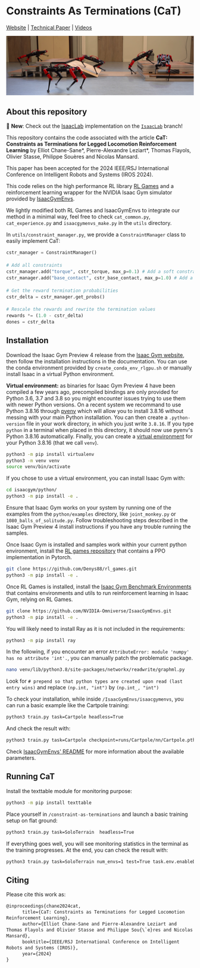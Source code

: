 # Constraints As Terminations (CaT)

[Website](https://constraints-as-terminations.github.io) | [Technical Paper](https://arxiv.org/abs/2403.18765) | [Videos](https://www.youtube.com/watch?v=crWoYTb8QvU)

![](assets/teaser.png)

## About this repository

🚀 **New**: Check out the [IsaacLab](https://isaac-sim.github.io/IsaacLab/main/index.html) implementation on the [<code>IsaacLab</code>](https://github.com/Gepetto/constraints-as-terminations/tree/IsaacLab) branch!

This repository contains the code associated with the article **CaT: Constraints as Terminations for Legged Locomotion Reinforcement Learning** by Elliot Chane-Sane\*, Pierre-Alexandre Leziart\*, Thomas Flayols, Olivier Stasse, Philippe Souères and Nicolas Mansard.

This paper has been accepted for the 2024 IEEE/RSJ International Conference on Intelligent Robots and Systems (IROS 2024).

This code relies on the high performance RL library [RL Games](https://github.com/Denys88/rl_games) and a reinforcement learning wrapper for the NVIDIA Isaac Gym simulator provided by [IsaacGymEnvs](https://github.com/NVIDIA-Omniverse/IsaacGymEnvs.git).

We lightly modified both RL Games and IsaacGymEnvs to integrate our method in a minimal way, feel free to check `cat_common.py`, `cat_experience.py` and `isaacgymenvs_make.py` in the `utils` directory.

In `utils/constraint_manager.py`, we provide a `ConstraintManager` class to easily implement CaT:
```python
cstr_manager = ConstraintManager()

# Add all constraints
cstr_manager.add("torque", cstr_torque, max_p=0.1) # Add a soft constraint
cstr_manager.add("base_contact", cstr_base_contact, max_p=1.0) # Add a hard constraint

# Get the reward termination probabilities
cstr_delta = cstr_manager.get_probs()

# Rescale the rewards and rewrite the termination values
rewards *= (1.0 - cstr_delta)
dones = cstr_delta
```

## Installation

Download the Isaac Gym Preview 4 release from the [Isaac Gym website](https://developer.nvidia.com/isaac-gym), then
follow the installation instructions in the documentation. You can use the conda environment provided by `create_conda_env_rlgpu.sh` 
or manually install Isaac in a virtual Python environment.

**Virtual environment:** as binaries for Isaac Gym Preview 4 have been compiled a few years ago, precompiled bindings are only provided for Python 3.6, 3.7 and 3.8 so you might encounter issues trying to use them with newer Python versions. On a recent system we recommand to use Python 3.8.16 through [pyenv](https://github.com/pyenv/pyenv) which will allow you to install 3.8.16 without messing with your main Python installation. You can then create a `.python-version` file in your work directory, in which you just write `3.8.16`. If you type `python` in a terminal when placed in this directory, it should now use pyenv's Python 3.8.16 automatically. Finally, you can create a [virtual environment](https://docs.python.org/3/library/venv.html) for your Python 3.8.16 (that we call `venv`).

```bash
python3 -m pip install virtualenv
python3 -m venv venv
source venv/bin/activate
```

If you chose to use a virtual environment, you can install Isaac Gym with:

```bash
cd isaacgym/python/
python3 -m pip install -e .
```

Ensure that Isaac Gym works on your system by running one of the examples from the `python/examples` 
directory, like `joint_monkey.py` or `1080_balls_of_solitude.py`. Follow troubleshooting steps described
in the Isaac Gym Preview 4 install instructions if you have any trouble running the samples.

Once Isaac Gym is installed and samples work within your current python environment, install the [RL games repository](https://github.com/Denys88/rl_games) that contains a PPO implementation in Pytorch.

```bash
git clone https://github.com/Denys88/rl_games.git
python3 -m pip install -e .
```

Once RL Games is installed, install the [Isaac Gym Benchmark Environments](https://github.com/NVIDIA-Omniverse/IsaacGymEnvs) that contains environments and utils to run reinforcement learning in Isaac Gym, relying on RL Games.

```bash
git clone https://github.com/NVIDIA-Omniverse/IsaacGymEnvs.git
python3 -m pip install -e .
```

You will likely need to install Ray as it is not included in the requirements:
```bash
python3 -m pip install ray
```

In the following, if you encounter an error `AttributeError: module 'numpy' has no attribute 'int'.`, you can manually patch the problematic package.
```bash
nano venv/lib/python3.8/site-packages/networkx/readwrite/graphml.py
```

Look for `# prepend so that python types are created upon read (last entry wins)` and replace `(np.int, "int")` by `(np.int_, "int")`

To check your installation, while inside `/IsaacGymEnvs/isaacgymenvs`, you can run a basic example like the Cartpole training:

```bash
python3 train.py task=Cartpole headless=True
```

And check the result with:

```bash
python3 train.py task=Cartpole checkpoint=runs/Cartpole/nn/Cartpole.pth test=True num_envs=32
```

Check [IsaacGymEnvs' README](https://github.com/NVIDIA-Omniverse/IsaacGymEnvs/blob/main/README.md) for more information about the available parameters.

## Running CaT

Install the texttable module for monitoring purpose:

```bash
python3 -m pip install texttable
```

Place yourself in `/constraint-as-terminations` and launch a basic training setup on flat ground:

```bash
python3 train.py task=SoloTerrain  headless=True
```

If everything goes well, you will see monitoring statistics in the terminal as the training progresses. At the end, you can check the result with:

```bash
python3 train.py task=SoloTerrain num_envs=1 test=True task.env.enableDebugVis=True task.env.onlyForwards=True checkpoint=runs/SoloTerrain_xx-xx-xx-xx/nn/SoloTerrain.pth
```

## Citing

Please cite this work as:

```
@inproceedings{chane2024cat,
      title={CaT: Constraints as Terminations for Legged Locomotion Reinforcement Learning},
      author={Elliot Chane-Sane and Pierre-Alexandre Leziart and Thomas Flayols and Olivier Stasse and Philippe Sou{\`e}res and Nicolas Mansard},
      booktitle={IEEE/RSJ International Conference on Intelligent Robots and Systems (IROS)},
      year={2024}
}
```
